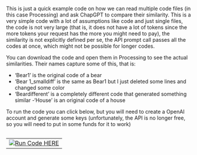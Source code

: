 
This is just a quick example code on how we can read multiple code files (in this case Processing) and ask ChapGPT to compare their similarity. This is a very simple code with a lot of assumptions like code and just single files, the code is not very large (that is, it does not have a lot of tokens since the more tokens your request has the more you might need to pay),  the similarity is not explicitly defined per se, the API prompt call passes all the codes at once, which might not be possible for longer codes.

You can download the code and open them in Processing to see the actual similarities. Their names capture some of this, that is:

- ‘Bear1’ is the original code of a bear
- ‘Bear 1_smalldiff’  is the same as Bear1 but I just deleted some lines and changed some color
- ‘Beardifferent’ is a completely different code that generated something similar
-‘House’ is an original code of a house


To run the code you can click below, but you will need to create a OpenAI account and generate some keys (unfortunately, the API is no longer free, so you will need to  put in some funds for it to work)


<table align="left">
  <td>
    <a target="_blank" href="https://colab.research.google.com/github/lopezbec/GPT_code_similarity/blob/main/CodeSimilarityEx.ipynb"><img src="https://www.tensorflow.org/images/colab_logo_32px.png" />Run Code HERE</a>
  </td>
</table>
<br><br></br>
